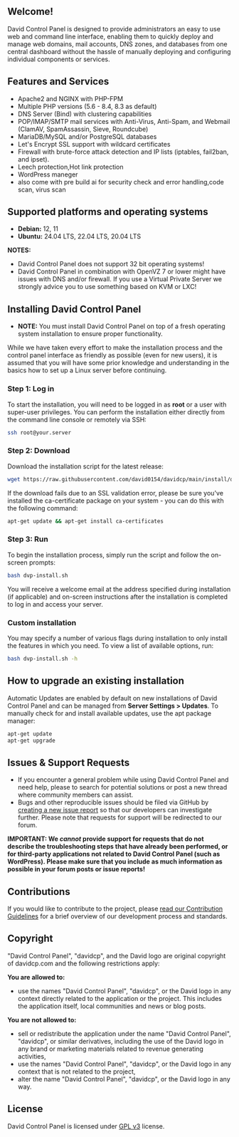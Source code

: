 

## **Welcome!**

David Control Panel is designed to provide administrators an easy to use web and command line interface, enabling them to quickly deploy and manage web domains, mail accounts, DNS zones, and databases from one central dashboard without the hassle of manually deploying and configuring individual components or services.



## Features and Services

- Apache2 and NGINX with PHP-FPM
- Multiple PHP versions (5.6 - 8.4, 8.3 as default)
- DNS Server (Bind) with clustering capabilities
- POP/IMAP/SMTP mail services with Anti-Virus, Anti-Spam, and Webmail (ClamAV, SpamAssassin, Sieve, Roundcube)
- MariaDB/MySQL and/or PostgreSQL databases
- Let's Encrypt SSL support with wildcard certificates
- Firewall with brute-force attack detection and IP lists (iptables, fail2ban, and ipset).
- Leech protection,Hot link protection
- WordPress maneger
- also come with pre build ai for security check and error handling,code scan, virus scan 

## Supported platforms and operating systems

- **Debian:** 12, 11
- **Ubuntu:** 24.04 LTS, 22.04 LTS, 20.04 LTS

**NOTES:**

- David Control Panel does not support 32 bit operating systems!
- David Control Panel in combination with OpenVZ 7 or lower might have issues with DNS and/or firewall. If you use a Virtual Private Server we strongly advice you to use something based on KVM or LXC!

## Installing David Control Panel

- **NOTE:** You must install David Control Panel on top of a fresh operating system installation to ensure proper functionality.

While we have taken every effort to make the installation process and the control panel interface as friendly as possible (even for new users), it is assumed that you will have some prior knowledge and understanding in the basics how to set up a Linux server before continuing.

### Step 1: Log in

To start the installation, you will need to be logged in as **root** or a user with super-user privileges. You can perform the installation either directly from the command line console or remotely via SSH:

```bash
ssh root@your.server
```

### Step 2: Download

Download the installation script for the latest release:

```bash
wget https://raw.githubusercontent.com/david0154/davidcp/main/install/dvp-install.sh
```

If the download fails due to an SSL validation error, please be sure you've installed the ca-certificate package on your system - you can do this with the following command:

```bash
apt-get update && apt-get install ca-certificates
```

### Step 3: Run

To begin the installation process, simply run the script and follow the on-screen prompts:

```bash
bash dvp-install.sh
```

You will receive a welcome email at the address specified during installation (if applicable) and on-screen instructions after the installation is completed to log in and access your server.

### Custom installation

You may specify a number of various flags during installation to only install the features in which you need. To view a list of available options, run:

```bash
bash dvp-install.sh -h
```



## How to upgrade an existing installation

Automatic Updates are enabled by default on new installations of David Control Panel and can be managed from **Server Settings > Updates**. To manually check for and install available updates, use the apt package manager:

```bash
apt-get update
apt-get upgrade
```

## Issues & Support Requests

- If you encounter a general problem while using David Control Panel and need help, please  to search for potential solutions or post a new thread where community members can assist.
- Bugs and other reproducible issues should be filed via GitHub by [creating a new issue report](https://github.com/david0154/davidcp/issues) so that our developers can investigate further. Please note that requests for support will be redirected to our forum.

**IMPORTANT: We _cannot_ provide support for requests that do not describe the troubleshooting steps that have already been performed, or for third-party applications not related to David Control Panel (such as WordPress). Please make sure that you include as much information as possible in your forum posts or issue reports!**

## Contributions

If you would like to contribute to the project, please [read our Contribution Guidelines](https://github.com/david0154/davidcp/blob/release/CONTRIBUTING.md) for a brief overview of our development process and standards.

## Copyright

"David Control Panel", "davidcp", and the David logo are original copyright of davidcp.com and the following restrictions apply:

**You are allowed to:**

- use the names "David Control Panel", "davidcp", or the David logo in any context directly related to the application or the project. This includes the application itself, local communities and news or blog posts.

**You are not allowed to:**

- sell or redistribute the application under the name "David Control Panel", "davidcp", or similar derivatives, including the use of the David logo in any brand or marketing materials related to revenue generating activities,
- use the names "David Control Panel", "davidcp", or the David logo in any context that is not related to the project,
- alter the name "David Control Panel", "davidcp", or the David logo in any way.

## License

David Control Panel is licensed under [GPL v3](https://github.com/david0154/davidcp/blob/release/LICENSE) license.<br>
